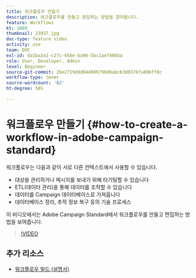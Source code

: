 ```yaml
---
title: 워크플로우 만들기
description: 워크플로우를 만들고 편집하는 방법을 알아봅니다.
feature: Workflows
kt: 1809
thumbnail: 23937.jpg
doc-type: feature video
activity: use
team: DOC
exl-id: da1ba3a1-c27c-458e-ba96-5bc1aef486ba
role: User, Developer, Admin
level: Beginner
source-git-commit: 2be2719ddd84490b796d9abc6300376fa896ff0c
workflow-type: tm+mt
source-wordcount: '82'
ht-degree: 56%

---
```


# 워크플로우 만들기 {#how-to-create-a-workflow-in-adobe-campaign-standard}

워크플로우는 다음과 같이 서로 다른 컨텍스트에서 사용할 수 있습니다.

* 대상을 관리하거나 메시지를 보내기 위해 타기팅할 수 있습니다
* ETL(데이터 관리)을 통해 데이터를 조작할 수 있습니다
* 데이터를 Campaign 데이터베이스로 가져옵니다
* 데이터베이스 정리, 추적 정보 복구 등의 기술 프로세스

이 비디오에서는 Adobe Campaign Standard에서 워크플로우를 만들고 편집하는 방법을 보여줍니다.

>[!VIDEO](https://video.tv.adobe.com/v/23937?quality=12)

## 추가 리소스

* [워크플로우 빌드 (설명서)](https://experienceleague.adobe.com/docs/campaign-standard/using/managing-processes-and-data/workflow-general-operation/building-a-workflow.html)
